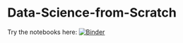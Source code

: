 # Data-Science-from-Scratch

Try the notebooks here: [![Binder](http://mybinder.org/badge.svg)](http://mybinder.org:/repo/evanoman/data-science-from-scratch)
